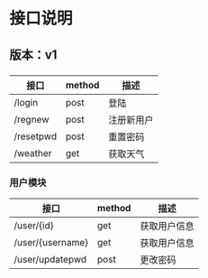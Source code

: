 # 接口说明

## 版本：v1

### 
|接口|method|描述|
|-------|-------|------|
|/login    |post|登陆|
|/regnew   |post|注册新用户|
|/resetpwd |post|重置密码|
|/weather  |get |获取天气|

### 用户模块
|接口|method|描述|
|-------|------|------|
|/user/{id}      |get |获取用户信息|
|/user/{username}|get |获取用户信息|
|/user/updatepwd |post|更改密码|